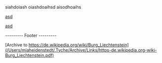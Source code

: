 siahdoiash oiashdoaihsd aisodhoaihs

[asd](https://de.wikipedia.org/wiki/Burg_Liechtenstein)


[asd](sad)


--------- Footer ---------

[Archive to https://de.wikipedia.org/wiki/Burg_Liechtenstein](/Users/miaheidenstedt/.Tyche/Archive/Links/https-de.wikipedia.org-wiki-Burg_Liechtenstein.pdf)